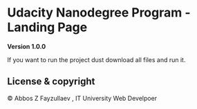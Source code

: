 # Udacity Nanodegree Program - Landing Page
**Version 1.0.0**

If you want to run the project dust download all files and run it.

## License & copyright
© Abbos Z Fayzullaev , IT University Web Develpoer
